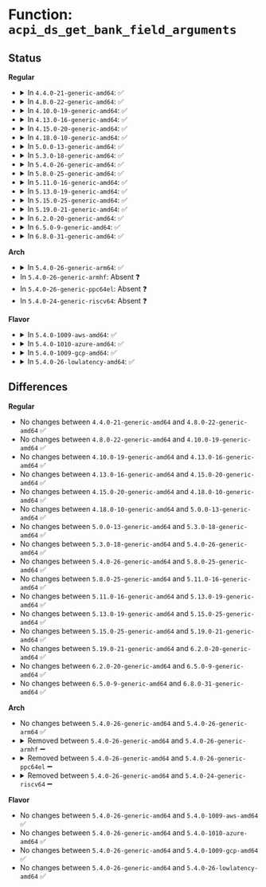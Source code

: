 # Function: <code>acpi_ds_get_bank_field_arguments</code>

## Status
<b>Regular</b>
<ul>
<li>
<details>
<summary>In <code>4.4.0-21-generic-amd64</code>: ✅</summary>

```c
acpi_status acpi_ds_get_bank_field_arguments(union acpi_operand_object * obj_desc)
```

```json
{
  "name": "acpi_ds_get_bank_field_arguments",
  "collision_type": "Unique Global",
  "inline_type": "No",
  "funcs": [
    {
      "addr": 18446744071583610464,
      "name": "acpi_ds_get_bank_field_arguments",
      "external": true,
      "loc": "drivers/acpi/acpica/dsargs.c:225",
      "file": "drivers/acpi/acpica/dsargs.c",
      "inline": "seen, unknown",
      "caller_inline": [],
      "caller_func": [
        "drivers/acpi/acpica/nsinit.c:acpi_ns_init_one_object"
      ]
    }
  ],
  "symbols": [
    {
      "addr": 18446744071583610464,
      "name": "acpi_ds_get_bank_field_arguments",
      "section": ".text",
      "bind": "STB_GLOBAL",
      "size": 80
    }
  ]
}
```
</details>
</li>
<li>
<details>
<summary>In <code>4.8.0-22-generic-amd64</code>: ✅</summary>

```c
acpi_status acpi_ds_get_bank_field_arguments(union acpi_operand_object * obj_desc)
```

```json
{
  "name": "acpi_ds_get_bank_field_arguments",
  "collision_type": "Unique Global",
  "inline_type": "No",
  "funcs": [
    {
      "addr": 18446744071583933570,
      "name": "acpi_ds_get_bank_field_arguments",
      "external": true,
      "loc": "drivers/acpi/acpica/dsargs.c:225",
      "file": "drivers/acpi/acpica/dsargs.c",
      "inline": "seen, unknown",
      "caller_inline": [],
      "caller_func": [
        "drivers/acpi/acpica/nsinit.c:acpi_ns_init_one_object"
      ]
    }
  ],
  "symbols": [
    {
      "addr": 18446744071583933570,
      "name": "acpi_ds_get_bank_field_arguments",
      "section": ".text",
      "bind": "STB_GLOBAL",
      "size": 80
    }
  ]
}
```
</details>
</li>
<li>
<details>
<summary>In <code>4.10.0-19-generic-amd64</code>: ✅</summary>

```c
acpi_status acpi_ds_get_bank_field_arguments(union acpi_operand_object * obj_desc)
```

```json
{
  "name": "acpi_ds_get_bank_field_arguments",
  "collision_type": "Unique Global",
  "inline_type": "No",
  "funcs": [
    {
      "addr": 18446744071584075166,
      "name": "acpi_ds_get_bank_field_arguments",
      "external": true,
      "loc": "drivers/acpi/acpica/dsargs.c:225",
      "file": "drivers/acpi/acpica/dsargs.c",
      "inline": "seen, unknown",
      "caller_inline": [],
      "caller_func": [
        "drivers/acpi/acpica/nsinit.c:acpi_ns_init_one_object"
      ]
    }
  ],
  "symbols": [
    {
      "addr": 18446744071584075166,
      "name": "acpi_ds_get_bank_field_arguments",
      "section": ".text",
      "bind": "STB_GLOBAL",
      "size": 80
    }
  ]
}
```
</details>
</li>
<li>
<details>
<summary>In <code>4.13.0-16-generic-amd64</code>: ✅</summary>

```c
acpi_status acpi_ds_get_bank_field_arguments(union acpi_operand_object * obj_desc)
```

```json
{
  "name": "acpi_ds_get_bank_field_arguments",
  "collision_type": "Unique Global",
  "inline_type": "No",
  "funcs": [
    {
      "addr": 18446744071584141908,
      "name": "acpi_ds_get_bank_field_arguments",
      "external": true,
      "loc": "drivers/acpi/acpica/dsargs.c:225",
      "file": "drivers/acpi/acpica/dsargs.c",
      "inline": "seen, unknown",
      "caller_inline": [],
      "caller_func": [
        "drivers/acpi/acpica/nsinit.c:acpi_ns_init_one_object"
      ]
    }
  ],
  "symbols": [
    {
      "addr": 18446744071584141908,
      "name": "acpi_ds_get_bank_field_arguments",
      "section": ".text",
      "bind": "STB_GLOBAL",
      "size": 81
    }
  ]
}
```
</details>
</li>
<li>
<details>
<summary>In <code>4.15.0-20-generic-amd64</code>: ✅</summary>

```c
acpi_status acpi_ds_get_bank_field_arguments(union acpi_operand_object * obj_desc)
```

```json
{
  "name": "acpi_ds_get_bank_field_arguments",
  "collision_type": "Unique Global",
  "inline_type": "No",
  "funcs": [
    {
      "addr": 18446744071584417485,
      "name": "acpi_ds_get_bank_field_arguments",
      "external": true,
      "loc": "drivers/acpi/acpica/dsargs.c:225",
      "file": "drivers/acpi/acpica/dsargs.c",
      "inline": "seen, unknown",
      "caller_inline": [],
      "caller_func": [
        "drivers/acpi/acpica/nsinit.c:acpi_ns_init_one_object"
      ]
    }
  ],
  "symbols": [
    {
      "addr": 18446744071584417485,
      "name": "acpi_ds_get_bank_field_arguments",
      "section": ".text",
      "bind": "STB_GLOBAL",
      "size": 320
    }
  ]
}
```
</details>
</li>
<li>
<details>
<summary>In <code>4.18.0-10-generic-amd64</code>: ✅</summary>

```c
acpi_status acpi_ds_get_bank_field_arguments(union acpi_operand_object * obj_desc)
```

```json
{
  "name": "acpi_ds_get_bank_field_arguments",
  "collision_type": "Unique Global",
  "inline_type": "No",
  "funcs": [
    {
      "addr": 18446744071584640940,
      "name": "acpi_ds_get_bank_field_arguments",
      "external": true,
      "loc": "drivers/acpi/acpica/dsargs.c:191",
      "file": "drivers/acpi/acpica/dsargs.c",
      "inline": "seen, unknown",
      "caller_inline": [],
      "caller_func": [
        "drivers/acpi/acpica/nsinit.c:acpi_ns_init_one_object"
      ]
    }
  ],
  "symbols": [
    {
      "addr": 18446744071584640940,
      "name": "acpi_ds_get_bank_field_arguments",
      "section": ".text",
      "bind": "STB_GLOBAL",
      "size": 320
    }
  ]
}
```
</details>
</li>
<li>
<details>
<summary>In <code>5.0.0-13-generic-amd64</code>: ✅</summary>

```c
acpi_status acpi_ds_get_bank_field_arguments(union acpi_operand_object * obj_desc)
```

```json
{
  "name": "acpi_ds_get_bank_field_arguments",
  "collision_type": "Unique Global",
  "inline_type": "No",
  "funcs": [
    {
      "addr": 18446744071584740541,
      "name": "acpi_ds_get_bank_field_arguments",
      "external": true,
      "loc": "drivers/acpi/acpica/dsargs.c:191",
      "file": "drivers/acpi/acpica/dsargs.c",
      "inline": "seen, unknown",
      "caller_inline": [],
      "caller_func": [
        "drivers/acpi/acpica/nsinit.c:acpi_ns_init_one_object"
      ]
    }
  ],
  "symbols": [
    {
      "addr": 18446744071584740541,
      "name": "acpi_ds_get_bank_field_arguments",
      "section": ".text",
      "bind": "STB_GLOBAL",
      "size": 320
    }
  ]
}
```
</details>
</li>
<li>
<details>
<summary>In <code>5.3.0-18-generic-amd64</code>: ✅</summary>

```c
acpi_status acpi_ds_get_bank_field_arguments(union acpi_operand_object * obj_desc)
```

```json
{
  "name": "acpi_ds_get_bank_field_arguments",
  "collision_type": "Unique Global",
  "inline_type": "No",
  "funcs": [
    {
      "addr": 18446744071584942687,
      "name": "acpi_ds_get_bank_field_arguments",
      "external": true,
      "loc": "drivers/acpi/acpica/dsargs.c:191",
      "file": "drivers/acpi/acpica/dsargs.c",
      "inline": "seen, unknown",
      "caller_inline": [],
      "caller_func": [
        "drivers/acpi/acpica/nsinit.c:acpi_ns_init_one_object"
      ]
    }
  ],
  "symbols": [
    {
      "addr": 18446744071584942687,
      "name": "acpi_ds_get_bank_field_arguments",
      "section": ".text",
      "bind": "STB_GLOBAL",
      "size": 321
    }
  ]
}
```
</details>
</li>
<li>
<details>
<summary>In <code>5.4.0-26-generic-amd64</code>: ✅</summary>

```c
acpi_status acpi_ds_get_bank_field_arguments(union acpi_operand_object * obj_desc)
```

```json
{
  "name": "acpi_ds_get_bank_field_arguments",
  "collision_type": "Unique Global",
  "inline_type": "No",
  "funcs": [
    {
      "addr": 18446744071585078479,
      "name": "acpi_ds_get_bank_field_arguments",
      "external": true,
      "loc": "drivers/acpi/acpica/dsargs.c:191",
      "file": "drivers/acpi/acpica/dsargs.c",
      "inline": "seen, unknown",
      "caller_inline": [],
      "caller_func": [
        "drivers/acpi/acpica/nsinit.c:acpi_ns_init_one_object"
      ]
    }
  ],
  "symbols": [
    {
      "addr": 18446744071585078479,
      "name": "acpi_ds_get_bank_field_arguments",
      "section": ".text",
      "bind": "STB_GLOBAL",
      "size": 321
    }
  ]
}
```
</details>
</li>
<li>
<details>
<summary>In <code>5.8.0-25-generic-amd64</code>: ✅</summary>

```c
acpi_status acpi_ds_get_bank_field_arguments(union acpi_operand_object * obj_desc)
```

```json
{
  "name": "acpi_ds_get_bank_field_arguments",
  "collision_type": "Unique Global",
  "inline_type": "No",
  "funcs": [
    {
      "addr": 18446744071585782991,
      "name": "acpi_ds_get_bank_field_arguments",
      "external": true,
      "loc": "drivers/acpi/acpica/dsargs.c:191",
      "file": "drivers/acpi/acpica/dsargs.c",
      "inline": "seen, unknown",
      "caller_inline": [],
      "caller_func": [
        "drivers/acpi/acpica/nsinit.c:acpi_ns_init_one_object"
      ]
    }
  ],
  "symbols": [
    {
      "addr": 18446744071585782991,
      "name": "acpi_ds_get_bank_field_arguments",
      "section": ".text",
      "bind": "STB_GLOBAL",
      "size": 321
    }
  ]
}
```
</details>
</li>
<li>
<details>
<summary>In <code>5.11.0-16-generic-amd64</code>: ✅</summary>

```c
acpi_status acpi_ds_get_bank_field_arguments(union acpi_operand_object * obj_desc)
```

```json
{
  "name": "acpi_ds_get_bank_field_arguments",
  "collision_type": "Unique Global",
  "inline_type": "No",
  "funcs": [
    {
      "addr": 18446744071585903864,
      "name": "acpi_ds_get_bank_field_arguments",
      "external": true,
      "loc": "drivers/acpi/acpica/dsargs.c:191",
      "file": "drivers/acpi/acpica/dsargs.c",
      "inline": "seen, unknown",
      "caller_inline": [],
      "caller_func": [
        "drivers/acpi/acpica/nsinit.c:acpi_ns_init_one_object"
      ]
    }
  ],
  "symbols": [
    {
      "addr": 18446744071585903864,
      "name": "acpi_ds_get_bank_field_arguments",
      "section": ".text",
      "bind": "STB_GLOBAL",
      "size": 321
    }
  ]
}
```
</details>
</li>
<li>
<details>
<summary>In <code>5.13.0-19-generic-amd64</code>: ✅</summary>

```c
acpi_status acpi_ds_get_bank_field_arguments(union acpi_operand_object * obj_desc)
```

```json
{
  "name": "acpi_ds_get_bank_field_arguments",
  "collision_type": "Unique Global",
  "inline_type": "No",
  "funcs": [
    {
      "addr": 18446744071585781302,
      "name": "acpi_ds_get_bank_field_arguments",
      "external": true,
      "loc": "drivers/acpi/acpica/dsargs.c:191",
      "file": "drivers/acpi/acpica/dsargs.c",
      "inline": "seen, unknown",
      "caller_inline": [],
      "caller_func": [
        "drivers/acpi/acpica/nsinit.c:acpi_ns_init_one_object"
      ]
    }
  ],
  "symbols": [
    {
      "addr": 18446744071585781302,
      "name": "acpi_ds_get_bank_field_arguments",
      "section": ".text",
      "bind": "STB_GLOBAL",
      "size": 321
    }
  ]
}
```
</details>
</li>
<li>
<details>
<summary>In <code>5.15.0-25-generic-amd64</code>: ✅</summary>

```c
acpi_status acpi_ds_get_bank_field_arguments(union acpi_operand_object * obj_desc)
```

```json
{
  "name": "acpi_ds_get_bank_field_arguments",
  "collision_type": "Unique Global",
  "inline_type": "No",
  "funcs": [
    {
      "addr": 18446744071586266166,
      "name": "acpi_ds_get_bank_field_arguments",
      "external": true,
      "loc": "drivers/acpi/acpica/dsargs.c:191",
      "file": "drivers/acpi/acpica/dsargs.c",
      "inline": "seen, unknown",
      "caller_inline": [],
      "caller_func": [
        "drivers/acpi/acpica/nsinit.c:acpi_ns_init_one_object"
      ]
    }
  ],
  "symbols": [
    {
      "addr": 18446744071586266166,
      "name": "acpi_ds_get_bank_field_arguments",
      "section": ".text",
      "bind": "STB_GLOBAL",
      "size": 321
    }
  ]
}
```
</details>
</li>
<li>
<details>
<summary>In <code>5.19.0-21-generic-amd64</code>: ✅</summary>

```c
acpi_status acpi_ds_get_bank_field_arguments(union acpi_operand_object * obj_desc)
```

```json
{
  "name": "acpi_ds_get_bank_field_arguments",
  "collision_type": "Unique Global",
  "inline_type": "No",
  "funcs": [
    {
      "addr": 18446744071587509625,
      "name": "acpi_ds_get_bank_field_arguments",
      "external": true,
      "loc": "drivers/acpi/acpica/dsargs.c:191",
      "file": "drivers/acpi/acpica/dsargs.c",
      "inline": "seen, unknown",
      "caller_inline": [],
      "caller_func": [
        "drivers/acpi/acpica/nsinit.c:acpi_ns_init_one_object"
      ]
    }
  ],
  "symbols": [
    {
      "addr": 18446744071587509625,
      "name": "acpi_ds_get_bank_field_arguments",
      "section": ".text",
      "bind": "STB_GLOBAL",
      "size": 340
    }
  ]
}
```
</details>
</li>
<li>
<details>
<summary>In <code>6.2.0-20-generic-amd64</code>: ✅</summary>

```c
acpi_status acpi_ds_get_bank_field_arguments(union acpi_operand_object * obj_desc)
```

```json
{
  "name": "acpi_ds_get_bank_field_arguments",
  "collision_type": "Unique Global",
  "inline_type": "No",
  "funcs": [
    {
      "addr": 18446744071588784544,
      "name": "acpi_ds_get_bank_field_arguments",
      "external": true,
      "loc": "drivers/acpi/acpica/dsargs.c:191",
      "file": "drivers/acpi/acpica/dsargs.c",
      "inline": "seen, unknown",
      "caller_inline": [],
      "caller_func": [
        "drivers/acpi/acpica/nsinit.c:acpi_ns_init_one_object"
      ]
    }
  ],
  "symbols": [
    {
      "addr": 18446744071588784544,
      "name": "acpi_ds_get_bank_field_arguments",
      "section": ".text",
      "bind": "STB_GLOBAL",
      "size": 414
    }
  ]
}
```
</details>
</li>
<li>
<details>
<summary>In <code>6.5.0-9-generic-amd64</code>: ✅</summary>

```c
acpi_status acpi_ds_get_bank_field_arguments(union acpi_operand_object * obj_desc)
```

```json
{
  "name": "acpi_ds_get_bank_field_arguments",
  "collision_type": "Unique Global",
  "inline_type": "No",
  "funcs": [
    {
      "addr": 18446744071589073968,
      "name": "acpi_ds_get_bank_field_arguments",
      "external": true,
      "loc": "drivers/acpi/acpica/dsargs.c:191",
      "file": "drivers/acpi/acpica/dsargs.c",
      "inline": "seen, unknown",
      "caller_inline": [],
      "caller_func": [
        "drivers/acpi/acpica/nsinit.c:acpi_ns_init_one_object"
      ]
    }
  ],
  "symbols": [
    {
      "addr": 18446744071589073968,
      "name": "acpi_ds_get_bank_field_arguments",
      "section": ".text",
      "bind": "STB_GLOBAL",
      "size": 414
    }
  ]
}
```
</details>
</li>
<li>
<details>
<summary>In <code>6.8.0-31-generic-amd64</code>: ✅</summary>

```c
acpi_status acpi_ds_get_bank_field_arguments(union acpi_operand_object * obj_desc)
```

```json
{
  "name": "acpi_ds_get_bank_field_arguments",
  "collision_type": "Unique Global",
  "inline_type": "No",
  "funcs": [
    {
      "addr": 18446744071589379664,
      "name": "acpi_ds_get_bank_field_arguments",
      "external": true,
      "loc": "drivers/acpi/acpica/dsargs.c:191",
      "file": "drivers/acpi/acpica/dsargs.c",
      "inline": "seen, unknown",
      "caller_inline": [],
      "caller_func": [
        "drivers/acpi/acpica/nsinit.c:acpi_ns_init_one_object"
      ]
    }
  ],
  "symbols": [
    {
      "addr": 18446744071589379664,
      "name": "acpi_ds_get_bank_field_arguments",
      "section": ".text",
      "bind": "STB_GLOBAL",
      "size": 414
    }
  ]
}
```
</details>
</li>
</ul>
<b>Arch</b>
<ul>
<li>
<details>
<summary>In <code>5.4.0-26-generic-arm64</code>: ✅</summary>

```c
acpi_status acpi_ds_get_bank_field_arguments(union acpi_operand_object * obj_desc)
```

```json
{
  "name": "acpi_ds_get_bank_field_arguments",
  "collision_type": "Unique Global",
  "inline_type": "No",
  "funcs": [
    {
      "addr": 18446603336497481880,
      "name": "acpi_ds_get_bank_field_arguments",
      "external": true,
      "loc": "drivers/acpi/acpica/dsargs.c:191",
      "file": "drivers/acpi/acpica/dsargs.c",
      "inline": "seen, unknown",
      "caller_inline": [],
      "caller_func": [
        "drivers/acpi/acpica/nsinit.c:acpi_ns_init_one_object"
      ]
    }
  ],
  "symbols": [
    {
      "addr": 18446603336497481880,
      "name": "acpi_ds_get_bank_field_arguments",
      "section": ".text",
      "bind": "STB_GLOBAL",
      "size": 108
    }
  ]
}
```
</details>
</li>
<li>
In <code>5.4.0-26-generic-armhf</code>: Absent ❓
</li>
<li>
In <code>5.4.0-26-generic-ppc64el</code>: Absent ❓
</li>
<li>
In <code>5.4.0-24-generic-riscv64</code>: Absent ❓
</li>
</ul>
<b>Flavor</b>
<ul>
<li>
<details>
<summary>In <code>5.4.0-1009-aws-amd64</code>: ✅</summary>

```c
acpi_status acpi_ds_get_bank_field_arguments(union acpi_operand_object * obj_desc)
```

```json
{
  "name": "acpi_ds_get_bank_field_arguments",
  "collision_type": "Unique Global",
  "inline_type": "No",
  "funcs": [
    {
      "addr": 18446744071585007619,
      "name": "acpi_ds_get_bank_field_arguments",
      "external": true,
      "loc": "drivers/acpi/acpica/dsargs.c:191",
      "file": "drivers/acpi/acpica/dsargs.c",
      "inline": "seen, unknown",
      "caller_inline": [],
      "caller_func": [
        "drivers/acpi/acpica/nsinit.c:acpi_ns_init_one_object"
      ]
    }
  ],
  "symbols": [
    {
      "addr": 18446744071585007619,
      "name": "acpi_ds_get_bank_field_arguments",
      "section": ".text",
      "bind": "STB_GLOBAL",
      "size": 81
    }
  ]
}
```
</details>
</li>
<li>
<details>
<summary>In <code>5.4.0-1010-azure-amd64</code>: ✅</summary>

```c
acpi_status acpi_ds_get_bank_field_arguments(union acpi_operand_object * obj_desc)
```

```json
{
  "name": "acpi_ds_get_bank_field_arguments",
  "collision_type": "Unique Global",
  "inline_type": "No",
  "funcs": [
    {
      "addr": 18446744071584923267,
      "name": "acpi_ds_get_bank_field_arguments",
      "external": true,
      "loc": "drivers/acpi/acpica/dsargs.c:191",
      "file": "drivers/acpi/acpica/dsargs.c",
      "inline": "seen, unknown",
      "caller_inline": [],
      "caller_func": [
        "drivers/acpi/acpica/nsinit.c:acpi_ns_init_one_object"
      ]
    }
  ],
  "symbols": [
    {
      "addr": 18446744071584923267,
      "name": "acpi_ds_get_bank_field_arguments",
      "section": ".text",
      "bind": "STB_GLOBAL",
      "size": 81
    }
  ]
}
```
</details>
</li>
<li>
<details>
<summary>In <code>5.4.0-1009-gcp-amd64</code>: ✅</summary>

```c
acpi_status acpi_ds_get_bank_field_arguments(union acpi_operand_object * obj_desc)
```

```json
{
  "name": "acpi_ds_get_bank_field_arguments",
  "collision_type": "Unique Global",
  "inline_type": "No",
  "funcs": [
    {
      "addr": 18446744071585030063,
      "name": "acpi_ds_get_bank_field_arguments",
      "external": true,
      "loc": "drivers/acpi/acpica/dsargs.c:191",
      "file": "drivers/acpi/acpica/dsargs.c",
      "inline": "seen, unknown",
      "caller_inline": [],
      "caller_func": [
        "drivers/acpi/acpica/nsinit.c:acpi_ns_init_one_object"
      ]
    }
  ],
  "symbols": [
    {
      "addr": 18446744071585030063,
      "name": "acpi_ds_get_bank_field_arguments",
      "section": ".text",
      "bind": "STB_GLOBAL",
      "size": 321
    }
  ]
}
```
</details>
</li>
<li>
<details>
<summary>In <code>5.4.0-26-lowlatency-amd64</code>: ✅</summary>

```c
acpi_status acpi_ds_get_bank_field_arguments(union acpi_operand_object * obj_desc)
```

```json
{
  "name": "acpi_ds_get_bank_field_arguments",
  "collision_type": "Unique Global",
  "inline_type": "No",
  "funcs": [
    {
      "addr": 18446744071585136223,
      "name": "acpi_ds_get_bank_field_arguments",
      "external": true,
      "loc": "drivers/acpi/acpica/dsargs.c:191",
      "file": "drivers/acpi/acpica/dsargs.c",
      "inline": "seen, unknown",
      "caller_inline": [],
      "caller_func": [
        "drivers/acpi/acpica/nsinit.c:acpi_ns_init_one_object"
      ]
    }
  ],
  "symbols": [
    {
      "addr": 18446744071585136223,
      "name": "acpi_ds_get_bank_field_arguments",
      "section": ".text",
      "bind": "STB_GLOBAL",
      "size": 321
    }
  ]
}
```
</details>
</li>
</ul>

## Differences
<b>Regular</b>
<ul>
<li>
No changes between <code>4.4.0-21-generic-amd64</code> and <code>4.8.0-22-generic-amd64</code> ✅
</li>
<li>
No changes between <code>4.8.0-22-generic-amd64</code> and <code>4.10.0-19-generic-amd64</code> ✅
</li>
<li>
No changes between <code>4.10.0-19-generic-amd64</code> and <code>4.13.0-16-generic-amd64</code> ✅
</li>
<li>
No changes between <code>4.13.0-16-generic-amd64</code> and <code>4.15.0-20-generic-amd64</code> ✅
</li>
<li>
No changes between <code>4.15.0-20-generic-amd64</code> and <code>4.18.0-10-generic-amd64</code> ✅
</li>
<li>
No changes between <code>4.18.0-10-generic-amd64</code> and <code>5.0.0-13-generic-amd64</code> ✅
</li>
<li>
No changes between <code>5.0.0-13-generic-amd64</code> and <code>5.3.0-18-generic-amd64</code> ✅
</li>
<li>
No changes between <code>5.3.0-18-generic-amd64</code> and <code>5.4.0-26-generic-amd64</code> ✅
</li>
<li>
No changes between <code>5.4.0-26-generic-amd64</code> and <code>5.8.0-25-generic-amd64</code> ✅
</li>
<li>
No changes between <code>5.8.0-25-generic-amd64</code> and <code>5.11.0-16-generic-amd64</code> ✅
</li>
<li>
No changes between <code>5.11.0-16-generic-amd64</code> and <code>5.13.0-19-generic-amd64</code> ✅
</li>
<li>
No changes between <code>5.13.0-19-generic-amd64</code> and <code>5.15.0-25-generic-amd64</code> ✅
</li>
<li>
No changes between <code>5.15.0-25-generic-amd64</code> and <code>5.19.0-21-generic-amd64</code> ✅
</li>
<li>
No changes between <code>5.19.0-21-generic-amd64</code> and <code>6.2.0-20-generic-amd64</code> ✅
</li>
<li>
No changes between <code>6.2.0-20-generic-amd64</code> and <code>6.5.0-9-generic-amd64</code> ✅
</li>
<li>
No changes between <code>6.5.0-9-generic-amd64</code> and <code>6.8.0-31-generic-amd64</code> ✅
</li>
</ul>
<b>Arch</b>
<ul>
<li>
No changes between <code>5.4.0-26-generic-amd64</code> and <code>5.4.0-26-generic-arm64</code> ✅
</li>
<li>
<details>
<summary>Removed between <code>5.4.0-26-generic-amd64</code> and <code>5.4.0-26-generic-armhf</code> ➖</summary>

```c
acpi_status acpi_ds_get_bank_field_arguments(union acpi_operand_object * obj_desc)
```
</details>
</li>
<li>
<details>
<summary>Removed between <code>5.4.0-26-generic-amd64</code> and <code>5.4.0-26-generic-ppc64el</code> ➖</summary>

```c
acpi_status acpi_ds_get_bank_field_arguments(union acpi_operand_object * obj_desc)
```
</details>
</li>
<li>
<details>
<summary>Removed between <code>5.4.0-26-generic-amd64</code> and <code>5.4.0-24-generic-riscv64</code> ➖</summary>

```c
acpi_status acpi_ds_get_bank_field_arguments(union acpi_operand_object * obj_desc)
```
</details>
</li>
</ul>
<b>Flavor</b>
<ul>
<li>
No changes between <code>5.4.0-26-generic-amd64</code> and <code>5.4.0-1009-aws-amd64</code> ✅
</li>
<li>
No changes between <code>5.4.0-26-generic-amd64</code> and <code>5.4.0-1010-azure-amd64</code> ✅
</li>
<li>
No changes between <code>5.4.0-26-generic-amd64</code> and <code>5.4.0-1009-gcp-amd64</code> ✅
</li>
<li>
No changes between <code>5.4.0-26-generic-amd64</code> and <code>5.4.0-26-lowlatency-amd64</code> ✅
</li>
</ul>
